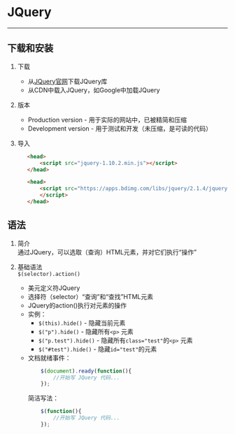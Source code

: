 # JQuery  

---  

## 下载和安装  

1. 下载  
    * 从[JQuery官网](https://Jquery.com)下载JQuery库  
    * 从CDN中载入JQuery，如Google中加载JQuery  
    
2. 版本  
    * Production version - 用于实际的网站中，已被精简和压缩  
    * Development version - 用于测试和开发（未压缩，是可读的代码）  
    
3. 导入  
    ```html
       <head>
           <script src="jquery-1.10.2.min.js"></script>
       </head>
    ```
    ```html
       <head>
           <script src="https://apps.bdimg.com/libs/jquery/2.1.4/jquery.min.js">
           </script>
       </head>
    ```
   
## 语法  

1. 简介  
    通过JQuery，可以选取（查询）HTML元素，并对它们执行“操作”  

2. 基础语法  
    ```$(selector).action()```
    * 美元定义符JQuery  
    * 选择符（selector）“查询”和“查找”HTML元素  
    * JQuery的action()执行对元素的操作  
    * 实例：  
        * ```$(this).hide()``` - 隐藏当前元素  
        * ```$("p").hide()``` - 隐藏所有```<p>``` 元素  
        * ```$("p.test").hide()``` - 隐藏所有```class="test"```的```<p>``` 元素  
        * ```$("#test").hide()``` - 隐藏```id="test"```的元素  
    * 文档就绪事件：  
        ```js
            $(document).ready(function(){
                //开始写 JQuery 代码...
            });
        ```
        简洁写法：  
        ```js
            $(function(){
                //开始写 JQuery 代码...
            });
        ```
